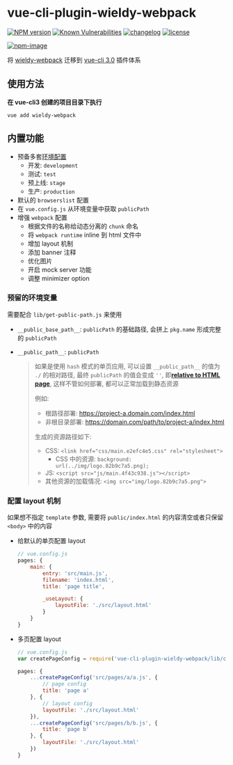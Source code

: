 # vue-cli-plugin-wieldy-webpack

[![NPM version][npm-image]][npm-url] [![Known Vulnerabilities][vulnerabilities-status-image]][vulnerabilities-status-url] [![changelog][changelog-image]][changelog-url] [![license][license-image]][license-url]

[vulnerabilities-status-image]: https://snyk.io/test/npm/vue-cli-plugin-wieldy-webpack/badge.svg
[vulnerabilities-status-url]: https://snyk.io/test/npm/vue-cli-plugin-wieldy-webpack
[npm-image]: https://img.shields.io/npm/v/vue-cli-plugin-wieldy-webpack.svg?style=flat-square
[npm-url]: https://npmjs.org/package/vue-cli-plugin-wieldy-webpack
[license-image]: https://img.shields.io/github/license/ufologist/vue-cli-plugin-wieldy-webpack.svg
[license-url]: https://github.com/ufologist/vue-cli-plugin-wieldy-webpack/blob/master/LICENSE
[changelog-image]: https://img.shields.io/badge/CHANGE-LOG-blue.svg?style=flat-square
[changelog-url]: https://github.com/ufologist/vue-cli-plugin-wieldy-webpack/blob/master/CHANGELOG.md

[![npm-image](https://nodei.co/npm/vue-cli-plugin-wieldy-webpack.png?downloads=true&downloadRank=true&stars=true)](https://npmjs.com/package/vue-cli-plugin-wieldy-webpack)

将 [wieldy-webpack](https://github.com/ufologist/wieldy-webpack) 迁移到 [vue-cli 3.0](vue-cli3.md) 插件体系

## 使用方法

**在 vue-cli3 创建的项目目录下执行**

```
vue add wieldy-webpack
```

## 内置功能

* 预备多套[环境配置](https://cli.vuejs.org/zh/guide/mode-and-env.html)
  * 开发: `development`
  * 测试: `test`
  * 预上线: `stage`
  * 生产: `production`
* 默认的 `browserslist` 配置
* 在 `vue.config.js` 从环境变量中获取 `publicPath`
* 增强 `webpack` 配置
  * 根据文件的名称给动态分离的 `chunk` 命名
  * 将 `webpack runtime` inline 到 html 文件中
  * 增加 layout 机制
  * 添加 banner 注释
  * 优化图片
  * 开启 mock server 功能
  * 调整 minimizer option

### 预留的环境变量

需要配合 `lib/get-public-path.js` 来使用

* `__public_base_path__`: `publicPath` 的基础路径, 会拼上 `pkg.name` 形成完整的 `publicPath`
* `__public_path__`: `publicPath`

  > 如果是使用 `hash` 模式的单页应用, 可以设置 `__public_path__` 的值为 `./` 的相对路径, 最终 `publicPath` 的值会变成 `''`, 即[**relative to HTML page**](https://webpack.js.org/configuration/output/#outputpublicpath), 这样不管如何部署, 都可以正常加载到静态资源
  >
  > 例如:
  > * 根路径部署: https://project-a.domain.com/index.html
  > * 非根目录部署: https://domain.com/path/to/project-a/index.html
  >
  > 生成的资源路径如下:
  > * CSS: `<link href="css/main.e2efc4e5.css" rel="stylesheet">`
  >   * CSS 中的资源: `background: url(../img/logo.82b9c7a5.png);`
  > * JS: `<script src="js/main.4f43c938.js"></script>`
  > * 其他资源的加载情况: `<img src="img/logo.82b9c7a5.png">`

### 配置 layout 机制

如果想不指定 `template` 参数, 需要将 `public/index.html` 的内容清空或者只保留 `<body>` 中的内容

* 给默认的单页配置 layout
  ```javascript
  // vue.config.js
  pages: {
      main: {
          entry: 'src/main.js',
          filename: 'index.html',
          title: 'page title',

          _useLayout: {
              layoutFile: './src/layout.html'
          }
      }
  }
  ```
* 多页配置 layout

  ```javascript
  // vue.config.js
  var createPageConfig = require('vue-cli-plugin-wieldy-webpack/lib/create-page-config.js');

  pages: {
      ...createPageConfig('src/pages/a/a.js', {
          // page config
          title: 'page a'
      }, {
          // layout config
          layoutFile: './src/layout.html'
      }),
      ...createPageConfig('src/pages/b/b.js', {
          title: 'page b'
      }, {
          layoutFile: './src/layout.html'
      })
  }
  ```